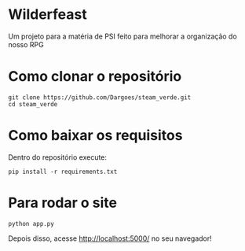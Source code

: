 # Wilderfeast
Um projeto para a matéria de PSI feito para melhorar a organização do nosso RPG

# Como clonar o repositório
```
git clone https://github.com/Dargoes/steam_verde.git
cd steam_verde
```
# Como baixar os requisitos
Dentro do repositório execute:
```
pip install -r requirements.txt
```
# Para rodar o site
```
python app.py
```
Depois disso, acesse [http://localhost:5000/](http://localhost:5000/) no seu navegador!


